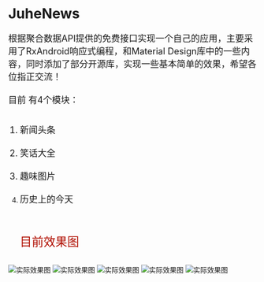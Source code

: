 # JuheNews
<font size=4>根据聚合数据API提供的免费接口实现一个自己的应用，主要采用了RxAndroid响应式编程，和Material Design库中的一些内容，同时添加了部分开源库，实现一些基本简单的效果，希望各位指正交流！</br></br>
目前 有4个模块：</br></br>
1. 新闻头条</br></br>
2. 笑话大全</br></br>
3. 趣味图片</br></br>
4. 历史上的今天</br></br></font>
</br></br>
<font color=bule size=5>目前效果图</font></br></br>

![实际效果图](https://github.com/onlyloveyd/JuheNews/blob/master/gif/GIF1.gif)
![实际效果图](https://github.com/onlyloveyd/JuheNews/blob/master/gif/GIF2.gif)
![实际效果图](https://github.com/onlyloveyd/JuheNews/blob/master/gif/GIF3.gif)
![实际效果图](https://github.com/onlyloveyd/JuheNews/blob/master/gif/GIF4.gif)
![实际效果图](https://github.com/onlyloveyd/JuheNews/blob/master/gif/GIF5.gif)

